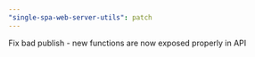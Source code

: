 ```yaml
---
"single-spa-web-server-utils": patch
---
```


Fix bad publish - new functions are now exposed properly in API
